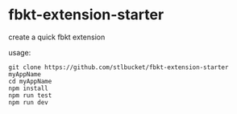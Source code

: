 # fbkt-extension-starter
create a quick fbkt extension

usage:
```
git clone https://github.com/stlbucket/fbkt-extension-starter myAppName
cd myAppName
npm install
npm run test
npm run dev
```
